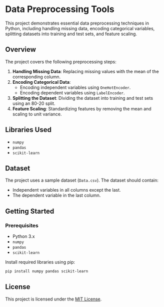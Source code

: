 # Data Preprocessing Tools

This project demonstrates essential data preprocessing techniques in Python, including handling missing data, encoding categorical variables, splitting datasets into training and test sets, and feature scaling.

## Overview

The project covers the following preprocessing steps:

1. **Handling Missing Data**: Replacing missing values with the mean of the corresponding column.
2. **Encoding Categorical Data**:
   - Encoding independent variables using `OneHotEncoder`.
   - Encoding dependent variables using `LabelEncoder`.
3. **Splitting the Dataset**: Dividing the dataset into training and test sets using an 80-20 split.
4. **Feature Scaling**: Standardizing features by removing the mean and scaling to unit variance.

## Libraries Used

- `numpy`
- `pandas`
- `scikit-learn`

## Dataset

The project uses a sample dataset (`Data.csv`). The dataset should contain:
- Independent variables in all columns except the last.
- The dependent variable in the last column.

## Getting Started

### Prerequisites

- Python 3.x
- `numpy`
- `pandas`
- `scikit-learn`

Install required libraries using pip:

```bash
pip install numpy pandas scikit-learn
```

## License
This project is licensed under the [MIT License](https://opensource.org/license/MIT).
 

